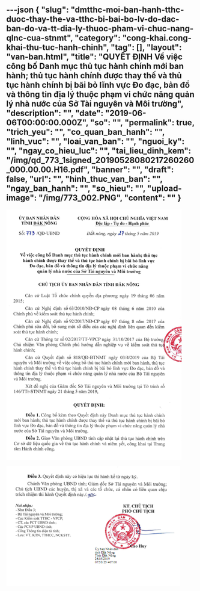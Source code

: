 ---json
{
    "slug": "dmtthc-moi-ban-hanh-tthc-duoc-thay-the-va-tthc-bi-bai-bo-lv-do-dac-ban-do-va-tt-dia-ly-thuoc-pham-vi-chuc-nang-qlnc-cua-stnmt",
    "category": "cong-khai.cong-khai-thu-tuc-hanh-chinh",
    "tag": [],
    "layout": "van-ban.html",
    "title": "QUYẾT ĐỊNH Về việc công bố Danh mục thủ tục hành chính mới ban hành; thủ tục  hành chính được thay thế và thủ tục hành chính bị bãi bỏ lĩnh vực  Đo đạc, bản đồ và thông tin địa lý thuộc phạm vi chức năng  quản lý nhà nước của Sở Tài nguyên và Môi trường",
    "description": "",
    "date": "2019-06-06T00:00:00.000Z",
    "so": "",
    "permalink": true,
    "trich_yeu": "",
    "co_quan_ban_hanh": "",
    "linh_vuc": "",
    "loai_van_ban": "",
    "nguoi_ky": "",
    "ngay_co_hieu_luc": "",
    "tai_lieu_dinh_kem": "/img/qd_773_1signed_20190528080217260260_000.00.00.H16.pdf",
    "banner": "",
    "draft": false,
    "url": "",
    "hinh_thuc_van_ban": "",
    "ngay_ban_hanh": "",
    "so_hieu": "",
    "upload-image": "/img/773_002.PNG",
    "__content__": ""
}
---
<p><img alt="" src="/img/773_001.PNG" /></p>

<p><img alt="" src="/img/773_002.PNG" /></p>
